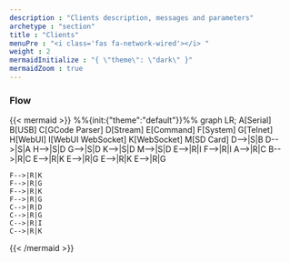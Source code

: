 ```yaml
---
description : "Clients description, messages and parameters"
archetype : "section"
title : "Clients"
menuPre : "<i class='fas fa-network-wired'></i> "
weight : 2
mermaidInitialize : "{ \"theme\": \"dark\" }"
mermaidZoom : true
---
```


### Flow

{{< mermaid >}}
%%{init:{"theme":"default"}}%%
graph LR;
    A[Serial]
    B[USB]
    C[GCode Parser]
    D[Stream]
    E[Command]
    F[System]
    G[Telnet]
    H[WebUI]
    I[WebUI WebSocket]
    K[WebSocket]
    M[SD Card]
    D-->|S|B
    D-->|S|A
    H-->|S|D
    G-->|S|D
    K-->|S|D
    M-->|S|D
    E-->|R|I
    F-->|R|I
    A-->|R|C
    B-->|R|C
    E-->|R|K
    E-->|R|G
    E-->|R|K
    E-->|R|G
    
    F-->|R|K
    F-->|R|G
    F-->|R|K
    F-->|R|G
    C-->|R|D
    C-->|R|G
    C-->|R|I
    C-->|R|K
{{< /mermaid >}}